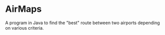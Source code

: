 # AirMaps
A program in Java to find the "best" route between two airports depending on various criteria.
